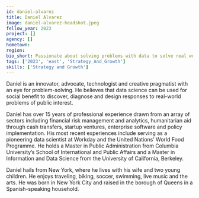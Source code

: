 ```yaml
---
id: daniel-alvarez
title: Daniel Alvarez
image: daniel-alvarez-headshot.jpeg
fellow_year: 2023
project: []
agency: []
hometown: 
region: 
bio_short: Passionate about solving problems with data to solve real world problems of public interest.
tags: ['2023', 'east', 'Strategy_And_Growth']
skills: ['Strategy and Growth']
---
```


​Daniel is an innovator, advocate, technologist and creative pragmatist with an eye for problem-solving. He believes that data science can be used for social benefit to discover, diagnose and design responses to real-world problems of public interest. 

Daniel has over 15 years of professional experience drawn from an array of sectors including financial risk management and analytics, humanitarian aid through cash transfers, startup ventures, enterprise software and policy implementation. His most recent experiences include serving as a pioneering data scientist at Workday and the United Nations’ World Food Programme. He holds a Master in Public Administration from Columbia University’s School of International and Public Affairs and a Master in Information and Data Science from the University of California, Berkeley. 

Daniel hails from New York, where he lives with his wife and two young children. He enjoys traveling, biking, soccer, swimming, live music and the arts. He was born in New York City and raised in the borough of Queens in a Spanish-speaking household.